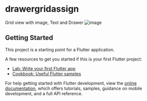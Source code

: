 # drawergridassign

Grid view with image, Text and Drawer
![image](https://user-images.githubusercontent.com/87460435/200154990-e0c792ce-d834-4cdd-85f9-9e1a19ae80f7.png)

## Getting Started

This project is a starting point for a Flutter application.

A few resources to get you started if this is your first Flutter project:

- [Lab: Write your first Flutter app](https://docs.flutter.dev/get-started/codelab)
- [Cookbook: Useful Flutter samples](https://docs.flutter.dev/cookbook)

For help getting started with Flutter development, view the
[online documentation](https://docs.flutter.dev/), which offers tutorials,
samples, guidance on mobile development, and a full API reference.
